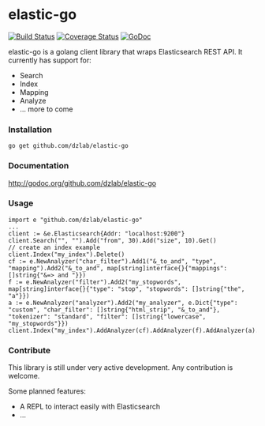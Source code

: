 elastic-go
==============
[![Build Status](https://travis-ci.org/dzlab/elastic-go.png)](https://travis-ci.org/dzlab/elastic-go)
[![Coverage Status](https://coveralls.io/repos/github/dzlab/elastic-go/badge.svg?branch=master)](https://coveralls.io/github/dzlab/elastic-go?branch=master)
[![GoDoc](https://godoc.org/github.com/dzlab/elastic-go?status.svg)](https://godoc.org/github.com/dzlab/elastic-go)

elastic-go is a golang client library that wraps Elasticsearch REST API. It currently has support for:
* Search
* Index
* Mapping
* Analyze
* ... more to come

### Installation
```go get github.com/dzlab/elastic-go```

### Documentation
http://godoc.org/github.com/dzlab/elastic-go

### Usage
```
import e "github.com/dzlab/elastic-go"
...
client := &e.Elasticsearch{Addr: "localhost:9200"}
client.Search("", "").Add("from", 30).Add("size", 10).Get()
// create an index example
client.Index("my_index").Delete()
cf := e.NewAnalyzer("char_filter").Add1("&_to_and", "type", "mapping").Add2("&_to_and", map[string]interface{}{"mappings": []string{"&=> and "}})
f := e.NewAnalyzer("filter").Add2("my_stopwords", map[string]interface{}{"type": "stop", "stopwords": []string{"the", "a"}})
a := e.NewAnalyzer("analyzer").Add2("my_analyzer", e.Dict{"type": "custom", "char_filter": []string{"html_strip", "&_to_and"}, "tokenizer": "standard", "filter": []string{"lowercase", "my_stopwords"}})
client.Index("my_index").AddAnalyzer(cf).AddAnalyzer(f).AddAnalyzer(a).Put()
```

### Contribute
This library is still under very active development. Any contribution is welcome.

Some planned features:

* A REPL to interact easily with Elasticsearch
* ...
